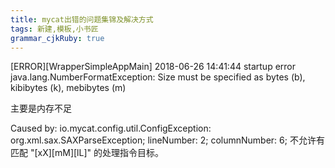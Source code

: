 ```yaml
---
title: mycat出错的问题集锦及解决方式
tags: 新建,模板,小书匠
grammar_cjkRuby: true
---
```



[ERROR][WrapperSimpleAppMain] 2018-06-26 14:41:44 startup error java.lang.NumberFormatException: Size must be specified as bytes (b), kibibytes (k), mebibytes (m)


主要是内存不足


Caused by: io.mycat.config.util.ConfigException: org.xml.sax.SAXParseException; lineNumber: 2; columnNumber: 6; 不允许有匹配 "[xX][mM][lL]" 的处理指令目标。